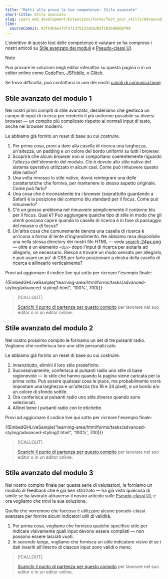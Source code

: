 ```yaml
---
title: "Metti alla prova le tue competenze: Stile avanzato"
short-title: Stile avanzato
slug: Learn_web_development/Extensions/Forms/Test_your_skills/Advanced_styling
l10n:
  sourceCommit: 93f54b6e1fdfef1375233abb265f101bd6866f99
---
```


L'obiettivo di questo test delle competenze è valutare se ha compreso i nostri articoli su [Stile avanzato dei moduli](/it/docs/Learn_web_development/Extensions/Forms/Advanced_form_styling) e [Pseudo-classi UI](/it/docs/Learn_web_development/Extensions/Forms/UI_pseudo-classes).

> [!NOTE]
> Può provare le soluzioni negli editor interattivi su questa pagina o in un editor online come [CodePen](https://codepen.io/), [JSFiddle](https://jsfiddle.net/), o [Glitch](https://glitch.com/).
>
> Se trova difficoltà, può contattarci in uno dei nostri [canali di comunicazione](/it/docs/MDN/Community/Communication_channels).

## Stile avanzato del modulo 1

Nei nostri primi compiti di stile avanzato, desideriamo che gestisca un campo di input di ricerca per renderlo il più uniforme possibile su diversi browser — un compito più complicato rispetto ai normali input di testo, anche nei browser moderni.

Le abbiamo già fornito un reset di base su cui costruire.

1. Per prima cosa, provi a dare alla casella di ricerca una larghezza, un'altezza, un padding e un colore del bordo uniformi su tutti i browser.
2. Scoprirà che alcuni browser non si comportano coerentemente riguardo l'altezza dell'elemento del modulo. Ciò è dovuto allo stile nativo del sistema operativo utilizzato in alcuni casi. Come può rimuovere questo stile nativo?
3. Una volta rimosso lo stile nativo, dovrà reintegrare una delle caratteristiche che forniva, per mantenere lo stesso aspetto originale. Come può farlo?
4. Una cosa che è inconsistente tra i browser (soprattutto guardando a Safari) è la posizione del contorno blu standard per il focus. Come può rimuoverlo?
5. C'è un grosso problema nel rimuovere semplicemente il contorno blu per il focus. Qual è? Può aggiungere qualche tipo di stile in modo che gli utenti possano capire quando la casella di ricerca è in fase di passaggio del mouse o di focus?
6. Un'altra cosa che comunemente denota una casella di ricerca è un'icona a forma di lente d'ingrandimento. Ne abbiamo resa disponibile una nella stessa directory dei nostri file HTML — veda [search-24px.png](https://github.com/mdn/learning-area/blob/main/html/forms/tasks/advanced-styling/search-24px.png) — oltre a un elemento `<div>` dopo l'input di ricerca per aiutarla ad allegarlo, se necessario. Riesce a trovare un modo sensato per allegarlo, e può usare un po' di CSS per farlo posizionare a destra della casella di ricerca e allinearlo verticalmente?

Provi ad aggiornare il codice live qui sotto per ricreare l'esempio finale:

{{EmbedGHLiveSample("learning-area/html/forms/tasks/advanced-styling/advanced-styling1.html", '100%', 700)}}

> [!CALLOUT]
>
> [Scarichi il punto di partenza per questo compito](https://github.com/mdn/learning-area/blob/main/html/forms/tasks/advanced-styling/advanced-styling1-download.html) per lavorare nel suo editor o in un editor online.

## Stile avanzato del modulo 2

Nel nostro prossimo compito le forniamo un set di tre pulsanti radio. Vogliamo che conferisca loro uno stile personalizzato.

Le abbiamo già fornito un reset di base su cui costruire.

1. Innanzitutto, elimini il loro stile predefinito.
2. Successivamente, conferisca ai pulsanti radio uno stile di base ragionevole — lo stile che hanno quando la pagina viene caricata per la prima volta. Può essere qualsiasi cosa le piace, ma probabilmente vorrà impostare una larghezza e un'altezza (tra 18 e 24 pixel), e un bordo e/o un colore di sfondo sottile.
3. Ora conferisca ai pulsanti radio uno stile diverso quando sono selezionati.
4. Allinei bene i pulsanti radio con le etichette.

Provi ad aggiornare il codice live qui sotto per ricreare l'esempio finale:

{{EmbedGHLiveSample("learning-area/html/forms/tasks/advanced-styling/advanced-styling2.html", '100%', 700)}}

> [!CALLOUT]
>
> [Scarichi il punto di partenza per questo compito](https://github.com/mdn/learning-area/blob/main/html/forms/tasks/advanced-styling/advanced-styling2-download.html) per lavorare nel suo editor o in un editor online.

## Stile avanzato del modulo 3

Nel nostro compito finale per questa serie di valutazioni, le forniamo un modulo di feedback che è già ben stilizzato — ha già visto qualcosa di simile se ha lavorato attraverso il nostro articolo sulle [Pseudo-classi UI](/it/docs/Learn_web_development/Extensions/Forms/UI_pseudo-classes), e ora vogliamo che trovi la sua soluzione.

Quello che vorremmo che facesse è utilizzare alcune pseudo-classi avanzate per fornire alcuni indicatori utili di validità.

1. Per prima cosa, vogliamo che fornisca qualche specifico stile per indicare visivamente quali input devono essere compilati — non possono essere lasciati vuoti.
2. In secondo luogo, vogliamo che fornisca un utile indicatore visivo di se i dati inseriti all'interno di ciascun input sono validi o meno.

> [!CALLOUT]
>
> [Scarichi il punto di partenza per questo compito](https://github.com/mdn/learning-area/blob/main/html/forms/tasks/advanced-styling/advanced-styling3-download.html) per lavorare nel suo editor o in un editor online.
